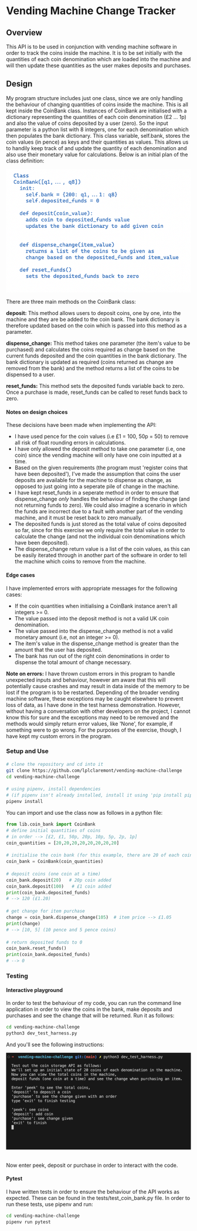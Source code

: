 # Vending Machine Change Tracker

## Overview
This API is to be used in conjunction with vending machine software in order to track the coins inside the machine. It is to be set initially with the quantities of each coin denomination which are loaded into the machine and will then update these quantities as the user makes deposits and purchases.

## Design
My program structure includes just one class, since we are only handling the behaviour of changing quantities of coins inside the machine. This is all kept inside the CoinBank class.
Instances of CoinBank are initialised with a dictionary representing the quantities of each coin denomination (£2 ... 1p) and also the value of coins deposited by a user (zero).
So the input parameter is a python list with 8 integers, one for each denomination which then populates the bank dictionary. This class variable, self.bank, stores the coin values (in pence) as keys and their quantities as values. This allows us to handily keep track of and update the quantity of each denomination and also use their monetary value for calculations. Below is an initial plan of the class definition:

![Screenshot of initial class design](./images/screenshot-class-design.png)

There are three main methods on the CoinBank class:

**deposit:** This method allows users to deposit coins, one by one, into the machine and they are be added to the coin bank. The bank dictionary is therefore updated based on the coin which is passed into this method as a parameter.

**dispense_change:** This method takes one parameter (the item's value to be purchased) and calculates the coins required as change based on the current funds deposited and the coin quantities in the bank dictionary. The bank dictionary is updated as required (coins returned as change are removed from the bank) and the method returns a list of the coins to be dispensed to a user.

**reset_funds:** This method sets the deposited funds variable back to zero. Once a purchase is made, reset_funds can be called to reset funds back to zero.

#### Notes on design choices
These decisions have been made when implementing the API:
- I have used pence for the coin values (i.e £1 = 100, 50p = 50) to remove all risk of float rounding errors in calculations.
- I have only allowed the deposit method to take one parameter (i.e, one coin) since the vending machine will only have one coin inputted at a time.
- Based on the given requirements (the program must 'register coins that have been deposited'), I've made the assumption that coins the user deposits are available for the machine to dispense as change, as opposed to just going into a seperate pile of change in the machine.
- I have kept reset_funds in a seperate method in order to ensure that dispense_change *only* handles the behaviour of finding the change (and not returning funds to zero). We could also imagine a scenario in which the funds are incorrect due to a fault with another part of the vending machine, and it must be reset back to zero manually.
- The deposited funds is just stored as the total value of coins deposited so far, since for this exercise we only require the total value in order to calculate the change (and not the individual coin denominations which have been deposited).
- The dispense_change return value is a list of the coin values, as this can be easily iterated through in another part of the software in order to tell the machine which coins to remove from the machine.

#### Edge cases
I have implemented errors with appropriate messages for the following cases:
- If the coin quantities when initialising a CoinBank instance aren't all integers >= 0.
- The value passed into the deposit method is not a valid UK coin denomination.
- The value passed into the dispense_change method is not a valid monetary amount (i.e, not an integer >= 0).
- The item's value in the dispense_change method is greater than the amount that the user has deposited.
- The bank has run out of the right coin denominations in order to dispense the total amount of change necessary.

**Note on errors:** I have thrown custom errors in this program to handle unexpected inputs and behaviour, however am aware that this will potentially cause crashes and may result in data inside of the memory to be lost if the program is to be restarted. Depending of the broader vending machine software, these exceptions may be caught elsewhere to prevent loss of data, as I have done in the test harness demonstration. However, without having a conversation with other developers on the project, I cannot know this for sure and the exceptions may need to be removed and the methods would simply return error values, like 'None', for example, if something were to go wrong. For the purposes of the exercise, though, I have kept my custom errors in the program.

### Setup and Use

```bash
# clone the repository and cd into it
git clone https://github.com/lplclaremont/vending-machine-challenge
cd vending-machine-challenge

# using pipenv, install dependencies
# (if pipenv isn't already installed, install it using 'pip install pipenv')
pipenv install
```

You can import and use the class now as follows in a python file:
```python
from lib.coin_bank import CoinBank
# define initial quantities of coins
# in order --> [£2, £1, 50p, 20p, 10p, 5p, 2p, 1p]
coin_quantities = [20,20,20,20,20,20,20,20]

# initialise the coin bank (for this example, there are 20 of each coin in the machine)
coin_bank = CoinBank(coin_quantities)

# deposit coins (one coin at a time)
coin_bank.deposit(20)   # 20p coin added
coin_bank.deposit(100)   # £1 coin added
print(coin_bank.deposited_funds)
# --> 120 (£1.20)

# get change for item purchase
change = coin_bank.dispense_change(105)  # item price --> £1.05
print(change)
# --> [10, 5] (10 pence and 5 pence coins)

# return deposited funds to 0
coin_bank.reset_funds()
print(coin_bank.deposited_funds)
# --> 0
```

### Testing
#### Interactive playground
In order to test the behaviour of my code, you can run the command line application in order to view the coins in the bank, make deposits and purchases and see the change that will be returned.
Run it as follows:
```bash
cd vending-machine-challenge
python3 dev_test_harness.py
```
And you'll see the following instructions:
<br>

![Screenshot of test harness](./images/screenshot-test-harness.png)

<br>
Now enter peek, deposit or purchase in order to interact with the code.

#### Pytest
I have written tests in order to ensure the behaviour of the API works as expected. These can be found in the tests/test_coin_bank.py file.
In order to run these tests, use pipenv and run:
```bash
cd vending-machine-challenge
pipenv run pytest
```